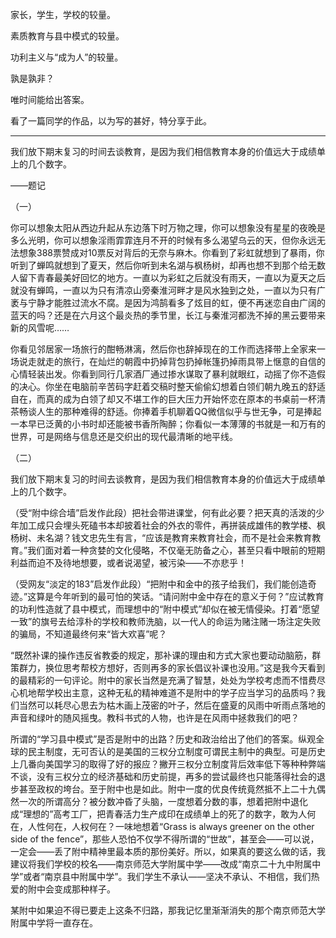 ​​家长，学生，学校的较量。

素质教育与县中模式的较量。

功利主义与“成为人”的较量。

孰是孰非？

唯时间能给出答案。

看了一篇同学的作品，以为写的甚好，特分享于此。

---
我们放下期末复习的时间去谈教育，是因为我们相信教育本身的价值远大于成绩单上的几个数字。

——题记

（一）

你可以想象太阳从西边升起从东边落下时万物之理，你可以想象没有星星的夜晚是多么光明，你可以想象淫雨霏霏连月不开的时候有多么渴望乌云的天，但你永远无法想象388票赞成对10票反对背后的无奈与麻木。你看到了彩虹就想到了暴雨，你听到了蝉鸣就想到了夏天，然后你听到未名湖与枫杨树，却再也想不到那个给无数人留下青春最美好回忆的地方。一直以为彩虹之后就没有雨天，一直以为夏天之后就没有蝉鸣，一直以为只有清凉山旁秦淮河畔才是风水独到之处，一直以为只有广袤与宁静才能胜过流水不腐。是因为鸿鹄看多了炫目的虹，便不再迷恋自由广阔的蓝天的吗？还是在六月这个最炎热的季节里，长江与秦淮河都洗不掉的黑云要带来新的风雪呢……

你看见邻居家一场旅行的酣畅淋漓，然后你也辞掉现在的工作而选择带上全家来一场说走就走的旅行，在灿烂的朝霞中扔掉背包扔掉帐篷扔掉雨具带上惬意的自信的心情轻装出发。你看到同行几家酒厂通过掺水谋取了暴利就眼红，动摇了你不造假的决心。你坐在电脑前辛苦码字赶着交稿时整天偷偷幻想着白领们朝九晚五的舒适自在，而真的成为白领了却又不堪工作的巨大压力开始怀恋在原本的书桌前一杯清茶畅谈人生的那种难得的舒适。你捧着手机聊着QQ微信似乎与世无争，可是捧起一本早已泛黄的小书时却还能被书香所陶醉；你看似一本薄薄的书就是一和万有的世界，可是网络与信息还是交织出的现代最清晰的地平线。

（二）

我们放下期末复习的时间去谈教育，是因为我们相信教育本身的价值远大于成绩单上的几个数字。

（受“附中综合墙”启发作此段）把社会带进课堂，何有此必要？把天真的活泼的少年加工成只会埋头死磕书本却披着社会的外衣的零件，再拼装成雄伟的教学楼、枫杨树、未名湖？钱文忠先生有言，“应该是教育来教育社会，而不是社会来教育教育。”我们面对着一种贪婪的文化侵略，不仅毫无防备之心，甚至只看中眼前的短期利益而迫不及待地想要，或者说渴望，被污染——不亦悲乎！

（受网友“淡定的183”启发作此段）“把附中和金中的孩子给我们，我们能创造奇迹。”这算是今年听到的最可怕的笑话。“请问附中金中存在的意义于何？”应试教育的功利性造就了县中模式，而理想中的“附中模式”却似在被无情侵染。打着“愿望一致”的旗号去给淳朴的学校和教师洗脑，以一代人的命运为赌注赌一场注定失败的骗局，不知道最终何来“皆大欢喜”呢？

“既然补课的操作违反省教委的规定，那补课的理由和方式大家也要动动脑筋，群策群力，换位思考帮校方想好，否则再多的家长倡议补课也没用。”这是我今天看到的最精彩的一句评论。附中的家长当然是充满了智慧，处处为学校考虑而不惜费尽心机地帮学校出主意，这种无私的精神难道不是附中的学子应当学习的品质吗？我们当然可以耗尽心思去为枯木画上茂密的叶子，然后在盛夏的风雨中听雨点落地的声音和绿叶的随风摇曳。教科书式的人物，也许是在风雨中拯救我们的吧？

所谓的“学习县中模式”是否是附中的出路？历史和政治给出了他们的答案。纵观全球的民主制度，无可否认的是美国的三权分立制度可谓民主制中的典型。可是历史上几番向美国学习的取得了好的报应？撇开三权分立制度背后效率低下等种种弊端不谈，没有三权分立的经济基础和历史前提，再多的尝试最终也只能落得社会的退步甚至政权的垮台。至于附中也是如此。附中一度的优良传统竟然抵不上二十九偶然一次的所谓高分？被分数冲昏了头脑，一度想着分数的事，想着把附中退化成“理想的”高考工厂，把青春活力生产成印在成绩单上的死了的数字，敢为人何在，人性何在，人权何在？一味地想着“Grass is always greener on the other side of the fence”，那些人恐怕不仅学不得所谓的“世故”，甚至会——可以说，一定会——丢了附中精神里最本质的那份美好。所以，如果真的要这么做的话，我建议将我们学校的校名——南京师范大学附属中学——改成“南京二十九中附属中学”或者“南京县中附属中学”。我们学生不承认——坚决不承认、不相信，我们热爱的附中会变成那种样子。

某附中如果迫不得已要走上这条不归路，那我记忆里渐渐消失的那个南京师范大学附属中学将一直存在。​​​​
<!-- ##{"timestamp":1529856000}## -->